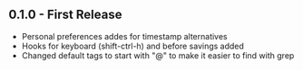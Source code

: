 ## 0.1.0 - First Release
* Personal preferences addes for timestamp alternatives
* Hooks for keyboard (shift-ctrl-h) and before savings added
* Changed default tags to start with "@" to make it easier to find with grep 
